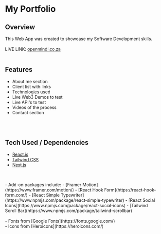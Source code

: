 # **My Portfolio**

## Overview
This Web App was created to showcase my Software Development skills.
<br> 
<br> 
LIVE LINK: [openmindi.co.za](www.openmindi.co.za)
<br> 
<br> 

## Features
- About me section
- Client list with links
- Technologies used
- Live Web3 Demos to test
- Live API's to test
- Videos of the process
- Contact section
<br> 
<br> 

## Tech Used / Dependencies
- [React.js](https://react.dev/)
- [Tailwind CSS](https://tailwindcss.com/)
- [Next.js](https://nextjs.org/)
<br>
<br>
- Add-on packages include:
  - [Framer Motion](https://www.framer.com/motion/)
  - [React Hook Form](https://react-hook-form.com/)
  - [React Simple Typewriter](https://www.npmjs.com/package/react-simple-typewriter) 
  - [React Social Icons](https://www.npmjs.com/package/react-social-icons)
  - [Tailwind Scroll Bar](https://www.npmjs.com/package/tailwind-scrollbar)
<br>
<br>
 - Fonts from [Google Fonts](https://fonts.google.com/)
 <br>
 - Icons from [Heroicons](https://heroicons.com/)